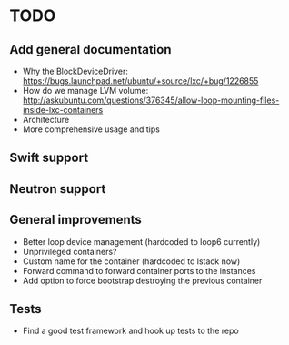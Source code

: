 # TODO

## Add general documentation

* Why the BlockDeviceDriver: https://bugs.launchpad.net/ubuntu/+source/lxc/+bug/1226855
* How do we manage LVM volume: http://askubuntu.com/questions/376345/allow-loop-mounting-files-inside-lxc-containers
* Architecture
* More comprehensive usage and tips

## Swift support

## Neutron support

## General improvements

* Better loop device management (hardcoded to loop6 currently)
* Unprivileged containers?
* Custom name for the container (hardcoded to lstack now)
* Forward command to forward container ports to the instances
* Add option to force bootstrap destroying the previous container

## Tests

* Find a good test framework and hook up tests to the repo
